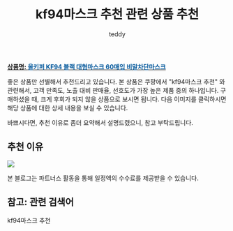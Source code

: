 ﻿---
layout: post
title:  "kf94마스크 추천 관련 상품 추천"
author: teddy
categories: [ 생활/건강 ]
tags: [kf94마스크 추천]
image: https://static.coupangcdn.com/image/vendor_inventory/1ef7/58c4022decbc6f7cdd6bd0ca9bb9a2a8b2ed283b02b11462cff560810544.png 
description: "쿠팡에서 kf94마스크 추천 관련 상품으로 가장 고객 선호도가 높은 제품 중 하나입니다."
---

<a href="https://link.coupang.com/re/AFFSDP?lptag=AF5385349&pageKey=2044580072&itemId=3475996389&vendorItemId=71504233113&traceid=V0-153-9935b74ac0073f0c"><b>상품명: <font color='#01579B'>올키퍼 KF94 블랙 대형마스크 60매입 비말차단마스크</font></b></a>

좋은 상품만 선별해서 추천드리고 있습니다.
본 상품은 쿠팡에서 "kf94마스크 추천" 와 관련해서, 고객 만족도, 노출 대비 판매율, 선호도가 가장 높은 제품 중의 하나입니다.
구매하셨을 때, 크게 후회가 되지 않을 상품으로 보시면 됩니다. 
다음 이미지를 클릭하시면 해당 상품에 대한 상세 내용을 보실 수 있습니다.

바쁘시다면, 추천 이유로 좀더 요약해서 설명드렸으니, 참고 부탁드립니다.

## 추천 이유 

<a href="https://link.coupang.com/re/AFFSDP?lptag=AF5385349&pageKey=2044580072&itemId=3475996389&vendorItemId=71504233113&traceid=V0-153-9935b74ac0073f0c"><img src="https://thumbnail7.coupangcdn.com/thumbnails/remote/q89/image/vendor_inventory/76a2/b2547b24ca25eeff804e6586483690464f361887e8a9cc33023ef0d66f22.png"></a> 

본 블로그는 파트너스 활동을 통해 일정액의 수수료를 제공받을 수 있습니다.

## 참고: 관련 검색어    
kf94마스크 추천